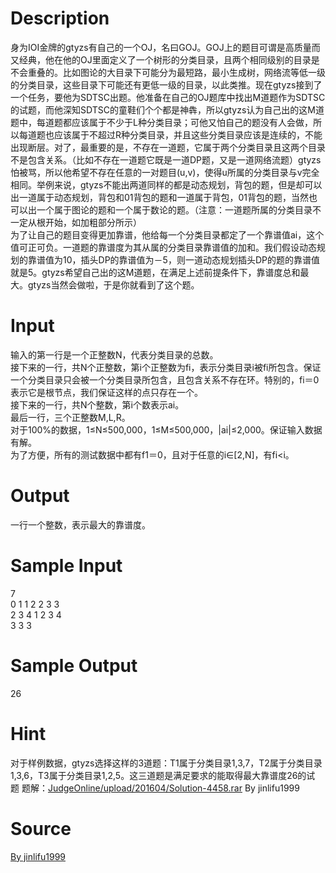 
# Description

<div class="content"><p>身为IOI金牌的gtyzs有自己的一个OJ，名曰GOJ。GOJ上的题目可谓是高质量而又经典，他在他的OJ里面定义了一个树形的分类目录，且两个相同级别的目录是不会重叠的。比如图论的大目录下可能分为最短路，最小生成树，网络流等低一级的分类目录，这些目录下可能还有更低一级的目录，以此类推。现在gtyzs接到了一个任务，要他为SDTSC出题。他准备在自己的OJ题库中找出M道题作为SDTSC的试题，而他深知SDTSC的童鞋们个个都是神犇，所以gtyzs认为自己出的这M道题中，每道题都应该属于不少于L种分类目录；可他又怕自己的题没有人会做，所以每道题也应该属于不超过R种分类目录，并且这些分类目录应该是连续的，不能出现断层。对了，最重要的是，不存在一道题，它属于两个分类目录且这两个目录不是包含关系。（比如不存在一道题它既是一道DP题，又是一道网络流题）gtyzs怕被骂，所以他希望不存在任意的一对题目(u,v)，使得u所属的分类目录与v完全相同。举例来说，gtyzs不能出两道同样的都是动态规划，背包的题，但是却可以出一道属于动态规划，背包和01背包的题和一道属于背包，01背包的题，当然也可以出一个属于图论的题和一个属于数论的题。（注意：一道题所属的分类目录不一定从根开始，如加粗部分所示）<br/>
为了让自己的题目变得更加靠谱，他给每一个分类目录都定了一个靠谱值ai，这个值可正可负。一道题的靠谱度为其从属的分类目录靠谱值的加和。我们假设动态规划的靠谱值为10，插头DP的靠谱值为－5，则一道动态规划插头DP的题的靠谱值就是5。gtyzs希望自己出的这M道题，在满足上述前提条件下，靠谱度总和最大。gtyzs当然会做啦，于是你就看到了这个题。</p></div>

# Input

<div class="content"><div>输入的第一行是一个正整数N，代表分类目录的总数。</div>
<div>接下来的一行，共N个正整数，第i个正整数为fi，表示分类目录i被fi所包含。保证一个分类目录只会被一个分类目录所包含，且包含关系不存在环。特别的，fi＝0表示它是根节点，我们保证这样的点只存在一个。</div>
<div>接下来的一行，共N个整数，第i个数表示ai。</div>
<div>最后一行，三个正整数M,L,R。</div>
<div>对于100%的数据，1≤N≤500,000，1≤M≤500,000，|ai|≤2,000。保证输入数据有解。</div>
<div>为了方便，所有的测试数据中都有f1＝0，且对于任意的i∈[2,N]，有fi&lt;i。</div>
<p></p></div>

# Output

<div class="content"><p>一行一个整数，表示最大的靠谱度。</p></div>

# Sample Input

<div class="content"><span class="sampledata">7<br/>
0 1 1 2 2 3 3<br/>
2 3 4 1 2 3 4<br/>
3 3 3</span></div>

# Sample Output

<div class="content"><span class="sampledata">26</span></div>

# Hint

<div class="content"><p></p><p>对于样例数据，gtyzs选择这样的3道题：T1属于分类目录1,3,7，T2属于分类目录1,3,6，T3属于分类目录1,2,5。这三道题是满足要求的能取得最大靠谱度26的试题 题解：<a href="/JudgeOnline/upload/201604/Solution-4458.rar">JudgeOnline/upload/201604/Solution-4458.rar</a> By jinlifu1999</p><p></p></div>

# Source

<div class="content"><p><a href="problemset.php?search=By jinlifu1999">By jinlifu1999</a></p></div>

